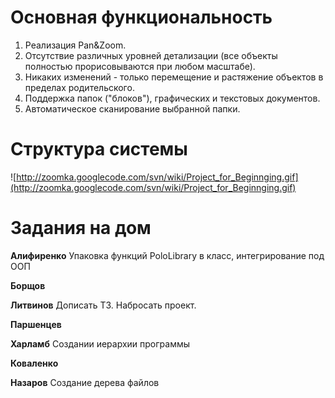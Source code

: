 # Основная функциональность #

  1. Реализация Pan&Zoom.
  1. Отсутствие различных уровней детализации (все объекты полностью прорисовываются при любом масштабе).
  1. Никаких изменений - только перемещение и растяжение объектов в пределах родительского.
  1. Поддержка папок ("блоков"), графических и текстовых документов.
  1. Автоматическое сканирование выбранной папки.

# Структура системы #
![http://zoomka.googlecode.com/svn/wiki/Project_for_Beginnging.gif](http://zoomka.googlecode.com/svn/wiki/Project_for_Beginnging.gif)

# Задания на дом #
**Алифиренко**
Упаковка функций PoloLibrary в класс, интегрирование под ООП

**Борщов**

**Литвинов**
Дописать ТЗ. Набросать проект.

**Паршенцев**

**Харламб**
Создании иерархии программы

**Коваленко**


**Назаров** Создание дерева файлов